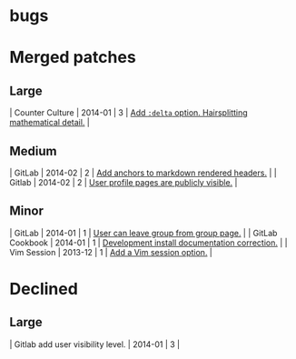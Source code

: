 # bugs

# Merged patches

## Large

| Counter Culture | 2014-01 | 3 | [Add `:delta` option. Hairsplitting mathematical detail.](https://github.com/magnusvk/counter_culture/pull/43) |

## Medium

| GitLab | 2014-02 | 2 | [Add anchors to markdown rendered headers.](https://github.com/gitlabhq/gitlabhq/pull/6219) |
| Gitlab | 2014-02 | 2 | [User profile pages are publicly visible.](https://github.com/gitlabhq/gitlabhq/pull/6177) |

## Minor

| GitLab | 2014-01 | 1 | [User can leave group from group page.](https://github.com/gitlabhq/gitlabhq/pull/6274) |
| GitLab Cookbook | 2014-01 | 1 | [Development install documentation correction.](https://gitlab.com/gitlab-org/cookbook-gitlab/merge_requests/33) |
| Vim Session | 2013-12 | 1 | [Add a Vim session option.](https://github.com/xolox/vim-session/pull/81) |

# Declined

## Large

| Gitlab add user visibility level. | 2014-01 | 3 | [](https://github.com/gitlabhq/gitlabhq/pull/6028)
